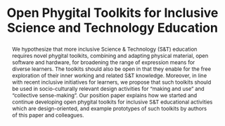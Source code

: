 ---
number: 62
title: "Open Phygital Toolkits for Inclusive Science and Technology Education"

author0_name: Rosella Gennari
author0_email: 
author0_affiliation: Free University of Bozen-Bolzano
author0_video: 

author1_name: Soufiane Krik
author1_email: 
author1_affiliation: Free University of Bozen-Bolzano
author1_video: 

author2_name: Alessandra Melonio
author2_email: 
author2_affiliation: Ca' Foscari University of Venice
author2_video: 

author3_name: Luisa Petti
author3_email: 
author3_affiliation: Free University of Bozen-Bolzano
author3_video: 


abstract: "We hypothesize that more inclusive Science & Technology (S&T) education requires novel phygital toolkits, combining and adapting physical material, open software and hardware, for broadening the range of expression means for diverse learners. The toolkits should also be open in that they enable for the free exploration of their inner working and related S&T knowledge. Moreover, in line with recent inclusive initiatives for learners, we propose that such toolkits should be used in socio-culturally relevant design activities for “making and use” and “collective sense-making”. Our position paper explains how we started and continue developing open phygital toolkits for inclusive S&T educational activities which are design-oriented, and example prototypes of such toolkits by authors of this paper and colleagues."

pdf: 
---